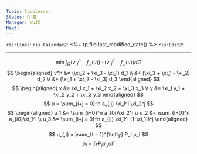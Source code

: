 ```yaml
---
Topic: localerror
Status: 📝 🟩
Manager: WuJC
Next:
---
```

`ris:Links`:
`ris:Calendar2`: <%+ tp.file.last_modified_date() %>
`ris:Edit2`:

---

$$
\min \int_\Omega (v_{,i}^h - f_{,i}(u)) \cdot (v_{,i}^h - f_{,i}(u)) d\Omega
$$
$$
\begin{aligned}
    v^h &= (\xi_2 + \xi_3 - \xi_1) d_1 \\
    &+ (\xi_3 + \xi_1 - \xi_2) d_2 \\
    &+ (\xi_1 + \xi_2 - \xi_3) d_3
\end{aligned}
$$
$$
\begin{aligned}
    x &= \xi_1 x_1 + \xi_2 x_2 + \xi_3 x_3 \\
    y &= \xi_1 y_1 + \xi_2 y_2 + \xi_3 y_3
\end{aligned}
$$
$$
u = \sum_{i+j = 0}^n a_{ij} \xi_1^i \xi_2^j
$$
$$
\begin{aligned}
    u_1 &= \sum_{i=0}^n a_{0i}\xi_2^i \\
    u_2 &= \sum_{i=0}^n a_{i0}\xi_1^i \\
    u_3 &= \sum_{i+j = 0}^n a_{ij} \xi_1^i (1-\xi_1))^j
\end{aligned}
$$
$$
u_{,i} = \sum_{I = 1}^{\infty} P_I p_I
$$
$$
p_I = \int_{\Gamma} P_I u_{,i} d\Gamma
$$
